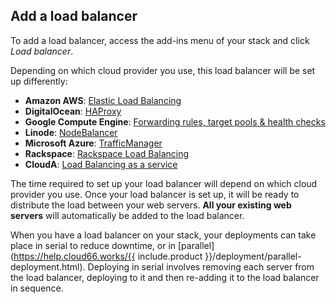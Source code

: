 <!-- usedin: [ _legacy_docker/AddIns/load-balancer-v1.md, _maestro/AddIns/load-balancer-v1.md, _node/addins/load-balancer-v1.md, _rails/AddIns/load-balancer-v1.md] -->


## Add a load balancer
To add a load balancer, access the add-ins menu of your stack and click _Load balancer_.

Depending on which cloud provider you use, this load balancer will be set up differently:

- **Amazon AWS**: [Elastic Load Balancing](http://aws.amazon.com/elasticloadbalancing/)
- **DigitalOcean**: [HAProxy](http://haproxy.1wt.eu/)
- **Google Compute Engine**: [Forwarding rules, target pools & health checks](https://developers.google.com/compute/docs/load-balancing/)
- **Linode**: [NodeBalancer](https://www.linode.com/nodebalancers/)
- **Microsoft Azure**: [TrafficManager](http://msdn.microsoft.com/en-us/library/azure/hh744833.aspx)
- **Rackspace**: [Rackspace Load Balancing](http://www.rackspace.com/cloud/load-balancing/)
- **CloudA**: [Load Balancing as a service](https://www.clouda.ca/technology/vpc-virtual-private-cloud/)

The time required to set up your load balancer will depend on which cloud provider you use. Once your load balancer is set up, it will be ready to distribute the load between your web servers. **All your existing web servers** will automatically be added to the load balancer.

When you have a load balancer on your stack, your deployments can take place in serial to reduce downtime, or in [parallel](https://help.cloud66.works/{{ include.product }}/deployment/parallel-deployment.html). Deploying in serial involves removing each server from the load balancer, deploying to it and then re-adding it to the load balancer in sequence.
